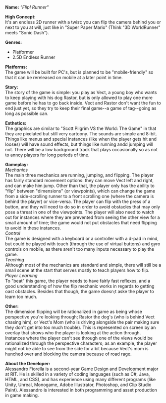 <b>Name:</b> <em>"Flip! Runner"</em>

<b>High Concept:</b> <br>
It's an endless 2D runner with a twist: you can flip the camera behind you or next to you at will, just like in "Super Paper Mario" (Think "3D WorldRunner" meets "Sonic Dash").

<b>Genres:</b> 
- Platformer
- 2.5D Endless Runner

<b>Platforms:</b> <br>
The game will be built for PC's, but is planned to be "mobile-friendly" so that it can be rereleased on mobile at a later point in time.

<b>Story:</b> <br>
The story of the game is simple: you play as Vect, a young boy who wants to keep playing with his dog Rastor, but is only allowed to play one more game before he has to go back inside. 
Vect and Rastor don't want the fun to end just yet, so they try to keep their final game--a game of tag--going as long as possible can.

<b>Esthetics:</b> <br>
The graphics are similar to "Scott Pilgrim VS the World: The Game" in that they are pixelated but still very cartoony.
The sounds are simple and 8-bit. Things like menus and special instances (like when the player gets hit and looses) will have sound effects, but things like running andd jumping will not.
There will be a low background track that plays occasionally so as not to annoy players for long periods of time.

<b>Gameplay:</b> <br>
<em>Mechanics</em> <br>
The main three mechanics are running, jumping, and flipping.
The player has fairly standard movement options: they can move Vect left and right, and can make him jump.
Other than that, the player only has the ability to "flip" between "dimensions" (or viewpoints), which can change the game from a side-scrolling runner to a front scrolling one (where the camera is behind the player) or vice-versa.
The player can flip with the press of a button, and they will need to do so in order to avoid obstacles that may only pose a threat in one of the viewpoints.
The player will also need to watch out for instances where they are prevented from seeing the other view for a small amount of time; the game would not put obstacles that need flipping to avoid in these instances. <br>
<em>Control</em> <br>
The game is designed with a keyboard or a controller with a d-pad in mind, but could be played with touch (through the use of virtual buttons) and gyro controls on mobile, as there aren't too many inputs necessary to play the game. <br>
<em>Teaching</em> <br>
Although most of the mechanics are standard and simple, there will still be a small scene at the start that serves mostly to teach players how to flip. <br>
<em>Player Learning</em> <br>
To "beat" this game, the player needs to have fairly fast reflexes, and a good understanding of how the flip mechanic works in regards to getting oast obstacles. Besides that though, the game doesn;t aske the player to learn too much. <br>

<b>Other:</b> <br>
The dimension flipping will be rationalized in game as being whose perspective you're looking through; Rastor the dog's (who is behind Vect chasing him), or Vect's Mom (who is driving alongside the pair making sure they don't get into too much trouble).
This is represented on screen by an overlay that shows who the player is looking at the action through.
Instances where the player can't see through one of the views would be rationalized through the perspective characters; as an example, the player might not be able to see from the side for a bit because Vect's mom is hunched over and blocking the camera because of road rage.

<b>About the Developer:</b> <br>
Alessandro Fiorella is a second-year Game Design and Development major at RIT. He is skilled in a variety of coding languages (such as C#, Java, HTML, and CSS), and has experience using many different programs (like Unity, Unreal, Monogame, Adobe Illustrator, Photoshop, and Clip Studio Paint). Alessandro is interested in both programming and asset production in game making.
